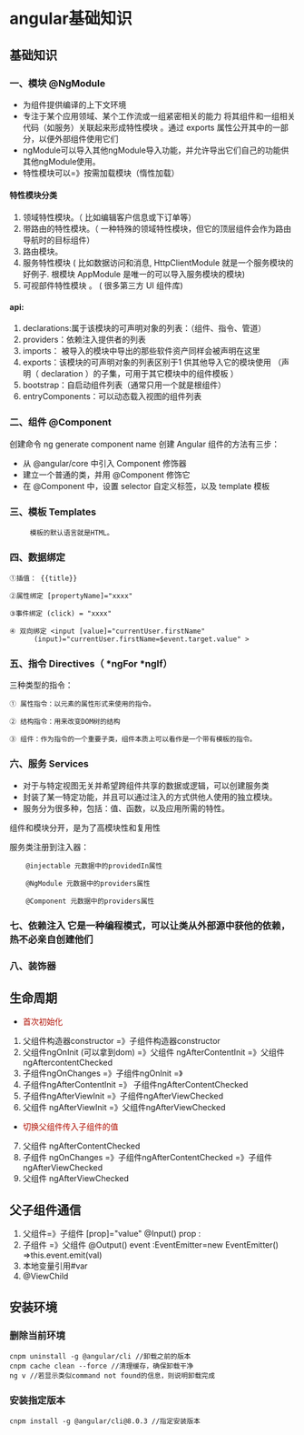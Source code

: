 # angular基础知识

## 基础知识

### 一、模块  @NgModule

* 为组件提供编译的上下文环境
* 专注于某个应用领域、某个工作流或一组紧密相关的能力 将其组件和一组相关代码（如服务）关联起来形成特性模块 。通过 exports 属性公开其中的一部分，以便外部组件使用它们
* ngModule可以导入其他ngModule导入功能，并允许导出它们自己的功能供其他ngModule使用。
* 特性模块可以=》按需加载模块（惰性加载）

#### 特性模块分类

1. 领域特性模块。（ 比如编辑客户信息或下订单等）
2. 带路由的特性模块。（ 一种特殊的领域特性模块，但它的顶层组件会作为路由导航时的目标组件）
3. 路由模块。
4. 服务特性模块 ( 比如数据访问和消息,  HttpClientModule 就是一个服务模块的好例子. 根模块 AppModule 是唯一的可以导入服务模块的模块)
5. 可视部件特性模块 。 ( 很多第三方 UI 组件库)

#### api:

1. declarations:属于该模块的可声明对象的列表：（组件、指令、管道）
2. providers：依赖注入提供者的列表
3. imports： 被导入的模块中导出的那些软件资产同样会被声明在这里
4. exports：该模块的可声明对象的列表区别于1 供其他导入它的模块使用 （声明（ declaration ）的子集，可用于其它模块中的组件模板 ）
5. bootstrap：自启动组件列表（通常只用一个就是根组件）
6. entryComponents：可以动态载入视图的组件列表

### 二、组件 @Component

创建命令  ng generate component name
创建 Angular 组件的方法有三步：

+ 从 @angular/core 中引入 Component 修饰器
+ 建立一个普通的类，并用 @Component 修饰它
+ 在 @Component 中，设置 selector 自定义标签，以及 template 模板

### 三、模板 Templates

         模板的默认语言就是HTML。

### 四、数据绑定 

    ①插值： {{title}}

    ②属性绑定 [propertyName]="xxxx"

    ③事件绑定 (click) = "xxxx"

    ④ 双向绑定 <input [value]="currentUser.firstName" 
          (input)="currentUser.firstName=$event.target.value" >

### 五、指令 Directives（ \*ngFor \*ngIf）

三种类型的指令：

    ① 属性指令：以元素的属性形式来使用的指令。

    ② 结构指令：用来改变DOM树的结构

    ③ 组件：作为指令的一个重要子类，组件本质上可以看作是一个带有模板的指令。

### 六、服务 Services

* 对于与特定视图无关并希望跨组件共享的数据或逻辑，可以创建服务类
* 封装了某一特定功能，并且可以通过注入的方式供他人使用的独立模块。
* 服务分为很多种，包括：值、函数，以及应用所需的特性。

组件和模块分开，是为了高模块性和复用性

服务类注册到注入器：

        @injectable 元数据中的providedIn属性

        @NgModule 元数据中的providers属性

        @Component 元数据中的providers属性

### 七、依赖注入 它是一种编程模式，可以让类从外部源中获他的依赖，热不必亲自创建他们

### 八、装饰器

## 生命周期

+ <font color="bule">首次初始化</font>

1. 父组件构造器constructor =》子组件构造器constructor
2. 父组件ngOnInit (可以拿到dom) =》父组件 ngAfterContentInit =》父组件ngAftercontentChecked
3. 子组件ngOnChanges =》子组件ngOnInit =》
4. 子组件ngAfterContentInit =》 子组件ngAfterContentChecked
5. 子组件ngAfterViewInit =》子组件ngAfterViewChecked
6. 父组件 ngAfterViewInit =》父组件ngAfterViewChecked

+ <font color="bule">切换父组件传入子组件的值</font>

7. 父组件 ngAfterContentChecked
8. 子组件 ngOnChanges  =》子组件ngAfterContentChecked =》子组件 ngAfterViewChecked
9. 父组件 ngAfterViewChecked

## 父子组件通信

1. 父组件=》子组件  [prop]="value" @Input() prop :<any>
2. 子组件 =》父组件  @Output() event :EventEmitter<any>=new EventEmitter()  =>this.event.emit(val)
3. 本地变量引用#var
4. @ViewChild

## 安装环境

### 删除当前环境

    cnpm uninstall -g @angular/cli //卸载之前的版本
    cnpm cache clean --force //清理缓存，确保卸载干净
    ng v //若显示类似command not found的信息，则说明卸载完成

### 安装指定版本

    cnpm install -g @angular/cli@8.0.3 //指定安装版本